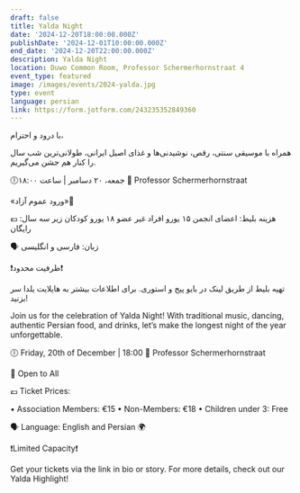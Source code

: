 ```yaml
---
draft: false
title: Yalda Night
date: '2024-12-20T18:00:00.000Z'
publishDate: '2024-12-01T10:00:00.000Z'
end_date: '2024-12-20T22:00:00.000Z'
description: Yalda Night
location: Duwo Common Room, Professor Schermerhornstraat 4
event_type: featured
image: /images/events/2024-yalda.jpg
type: event
language: persian
link: https://form.jotform.com/243235352849360
---
```

با درود و احترام،

 همراه با موسیقی سنتی، رقص، نوشیدنی‌ها و غذای اصیل ایرانی، طولانی‌ترین شب سال را کنار هم جشن می‌گیریم.

🕕جمعه، ۲۰ دسامبر | ساعت ۱۸:۰۰
📍 Professor Schermerhornstraat

«ورود عموم آزاد»🎉

 💶 هزینه بلیط: 
اعضای انجمن ۱۵ یورو
افراد غیر عضو ۱۸ یورو
کودکان زیر سه سال: رایگان

🗣️ زبان: فارسی و انگلیسی

❗️ظرفیت محدود❗️

تهیه بلیط از طریق لینک در بایو پیج و استوری.
برای اطلاعات بیشتر به هایلایت یلدا سر بزنید! 

Join us for the celebration of Yalda Night!
With traditional music, dancing, authentic Persian food, and drinks, let’s make the longest night of the year unforgettable.

🕕 Friday, 20th of December | 18:00
📍 Professor Schermerhornstraat

🎉 Open to All

💶 Ticket Prices:

 • Association Members: €15
 • Non-Members: €18
 • Children under 3: Free

🗣️ Language: English and Persian 🌍

❗️Limited Capacity❗️

Get your tickets via the link in bio or story.
For more details, check out our Yalda Highlight!

